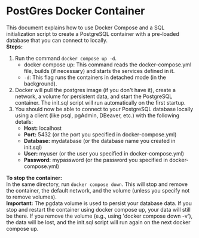 # PostGres Docker Container

This document explains how to use Docker Compose and a SQL initialization script to create a PostgreSQL container with a pre-loaded database that you can connect to locally.  
**Steps:**

 
1. Run the command `docker compose up -d`.  
   * docker compose up: This command reads the docker-compose.yml file, builds (if necessary) and starts the services defined in it.  
   * `-d`: This flag runs the containers in detached mode (in the background).  
2. Docker will pull the postgres image (if you don't have it), create a network, a volume for persistent data, and start the PostgreSQL container. The init.sql script will run automatically on the first startup.  
3. You should now be able to connect to your PostgreSQL database locally using a client (like psql, pgAdmin, DBeaver, etc.) with the following details:  
   * **Host:** localhost  
   * **Port:** 5432 (or the port you specified in docker-compose.yml)  
   * **Database:** mydatabase (or the database name you created in init.sql)  
   * **User:** myuser (or the user you specified in docker-compose.yml)  
   * **Password:** mypassword (or the password you specified in docker-compose.yml)

**To stop the container:**  
In the same directory, run `docker compose down`. This will stop and remove the container, the default network, and the volume (unless you specify not to remove volumes).  
**Important:** The pgdata volume is used to persist your database data. If you stop and restart the container using docker compose up, your data will still be there. If you remove the volume (e.g., using 'docker compose down -v'), the data will be lost, and the init.sql script will run again on the next docker compose up.


